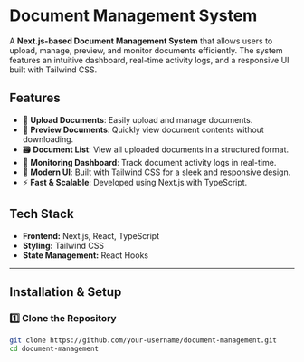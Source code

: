 # Document Management System

A **Next.js-based Document Management System** that allows users to upload, manage, preview, and monitor documents efficiently. The system features an intuitive dashboard, real-time activity logs, and a responsive UI built with Tailwind CSS.

## Features

- 📂 **Upload Documents**: Easily upload and manage documents.
- 📜 **Preview Documents**: Quickly view document contents without downloading.
- 🗃️ **Document List**: View all uploaded documents in a structured format.
- 🚀 **Monitoring Dashboard**: Track document activity logs in real-time.
- 🎨 **Modern UI**: Built with Tailwind CSS for a sleek and responsive design.
- ⚡ **Fast & Scalable**: Developed using Next.js with TypeScript.

## Tech Stack

- **Frontend:** Next.js, React, TypeScript
- **Styling:** Tailwind CSS
- **State Management:** React Hooks

---

## Installation & Setup

### 1️⃣ Clone the Repository
```bash
git clone https://github.com/your-username/document-management.git
cd document-management
